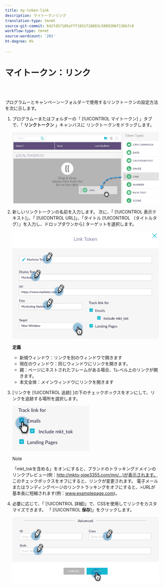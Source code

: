 ```yaml
---
title: my-token-link
description: マイトークンリンク
translation-type: tm+mt
source-git-commit: 642fd57105afff1031f18883c5809206f136b7c6
workflow-type: tm+mt
source-wordcount: '201'
ht-degree: 0%

---
```



# マイトークン：リンク

<br> 

プログラムーとキャンペーンーフォルダーで使用するリンクトークンの設定方法を次に示します。

1. プログラムーまたはフォルダーの「 [!UICONTROL マイトークン] 」タブで、「 **リンクトークン** 」キャンバスに  リンクトークンをドラッグします。

   ![イメージ1](/help/sky/assets/my-tokens/my-token-link/my-token-link-1.png)

1. 新しいリンクトークンの名前を入力します。 次に、「 [!UICONTROL 表示テキスト]」、「 [!UICONTROL URL]」、「タイトル [!UICONTROL （タイトルタグ）」を入力し、ドロップダウンから] ターゲットを選択します。

   ![イメージ2](/help/sky/assets/my-tokens/my-token-link/my-token-link-2.png)

   **定義**

   * 新規ウィンドウ：リンクを別のウィンドウで開きます
   * 現在のウィンドウ：同じウィンドウにリンクを開きます。
   * 親：ページにネストされたフレームがある場合、1レベル上のリンクが開きます。
   * 本文全体：メインウィンドウにリンクを開きます

1. [リンクを [!UICONTROL 追跡] ]の下のチェックボックスをオンにして、リンクを追跡する場所を選択します。

   ![イメージ3](/help/sky/assets/my-tokens/my-token-link/my-token-link-3.png)

   >[!NOTE]
   >
   >「mkt_tokを含める」をオンにすると、ブランドのトラッキングドメインのリンクプレビュー(例：http://mkto-sjqe3355.com/mn/...)が表示されます。 このチェックボックスをオフにすると、リンクが変更されます。 電子メールまたはランディングページのリンクトラッキングをオフにすると、>URLが基本長に短縮されます(例：www.examplepage.com)。

1. 必要に応じて、「 [!UICONTROL 詳細]」で、CSSを使用してリンクをカスタマイズできます。 「 [!UICONTROL **保存**]」をクリックします。

   ![画像4](/help/sky/assets/my-tokens/my-token-link/my-token-link-4.png)
